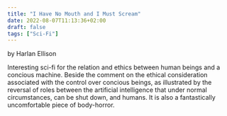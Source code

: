 ```yaml
---
title: "I Have No Mouth and I Must Scream"
date: 2022-08-07T11:13:36+02:00
draft: false
tags: ["Sci-Fi"]
---
```


by Harlan Ellison  

Interesting sci-fi for the relation and ethics between human beings and a concious machine.
Beside the comment on the ethical consideration associated with the control over concious beings, as illustrated by the reversal of roles between the artificial intelligence that under normal circumstances, can be shut down, and humans. 
It is also a fantastically uncomfortable piece of body-horror.


